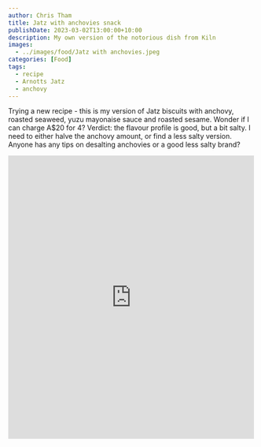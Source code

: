 ```yaml
---
author: Chris Tham
title: Jatz with anchovies snack
publishDate: 2023-03-02T13:00:00+10:00
description: My own version of the notorious dish from Kiln
images:
  - ../images/food/Jatz with anchovies.jpeg
categories: [Food]
tags:
  - recipe
  - Arnotts Jatz
  - anchovy
---
```


Trying a new recipe - this is my version of Jatz biscuits with anchovy, roasted seaweed, yuzu mayonaise sauce and roasted sesame. Wonder if I can charge A$20 for 4?
Verdict: the flavour profile is good, but a bit salty. I need to either halve the anchovy amount, or find a less salty version.
Anyone has any tips on desalting anchovies or a good less salty brand?

<iframe src="https://www.facebook.com/plugins/post.php?href=https%3A%2F%2Fwww.facebook.com%2Fchris1.tham%2Fposts%2Fpfbid02rHFJHkXyuhELg4Pc8erbqqnSuJKzE7pFb7feKi5sGuw4fUQAz8wGAEWvXHfZkq7kl&show_text=true&width=500" width="500" height="575" style="border:none;overflow:hidden" scrolling="no" frameborder="0" allowfullscreen="true" allow="autoplay; clipboard-write; encrypted-media; picture-in-picture; web-share"></iframe>
